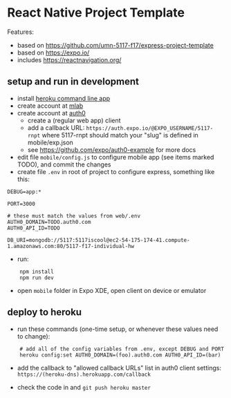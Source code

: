 # React Native Project Template

Features:

* based on <https://github.com/umn-5117-f17/express-project-template>
* based on <https://expo.io/>
* includes <https://reactnavigation.org/>

## setup and run in development

* install [heroku command line app](https://devcenter.heroku.com/articles/getting-started-with-nodejs#set-up)
* create account at [mlab](https://mlab.com/)
* create account at [auth0](https://auth0.com)
    * create a (regular web app) client
    * add a callback URL: `https://auth.expo.io/@EXPO_USERNAME/5117-rnpt` where
      5117-rnpt should match your "slug" is defined in mobile/exp.json
    * see <https://github.com/expo/auth0-example> for more docs
* edit file `mobile/config.js` to configure mobile app (see items marked TODO),
  and commit the changes
* create file `.env` in root of project to configure express, something like this:

```
DEBUG=app:*

PORT=3000

# these must match the values from web/.env
AUTH0_DOMAIN=TODO.auth0.com
AUTH0_API_ID=TODO

DB_URI=mongodb://5117:5117iscool@ec2-54-175-174-41.compute-1.amazonaws.com:80/5117-f17-individual-hw
```

* run:

```
    npm install
    npm run dev
```

* open `mobile` folder in Expo XDE, open client on device or emulator


## deploy to heroku

* run these commands (one-time setup, or whenever these values need to change):

```
    # add all of the config variables from .env, except DEBUG and PORT
    heroku config:set AUTH0_DOMAIN=(foo).auth0.com AUTH0_API_ID=(bar)
```

* add the callback to "allowed callback URLs" list in auth0 client settings: `https://(heroku-dns).herokuapp.com/callback`

* check the code in and `git push heroku master`
